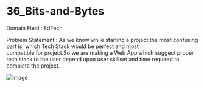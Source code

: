 # 36_Bits-and-Bytes

Domain Field : EdTech

Problem Statement : As we know while starting a project the most confusing part is, which Tech Stack would be perfect and most  
compatible for project.So we are making a Web App which suggect proper tech stack to the user depend upon user skillset and time 
required to complete the project.


![image](https://user-images.githubusercontent.com/100659379/194768651-15072f9a-3a32-4774-9965-7442b8053396.png)
